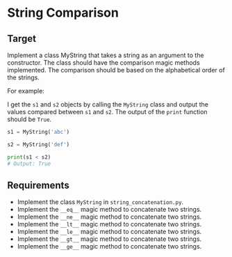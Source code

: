 # String Comparison

## Target

Implement a class MyString that takes a string as an argument to the constructor. The class should have the comparison magic methods implemented. The comparison should be based on the alphabetical order of the strings.

For example:

I get the `s1` and `s2` objects by calling the `MyString` class and output the values compared between `s1` and `s2`. The output of the `print` function should be `True`.

```python
s1 = MyString('abc')

s2 = MyString('def')

print(s1 < s2)
# Output: True
```

## Requirements

- Implement the class `MyString` in `string_concatenation.py`.
- Implement the `__eq__` magic method to concatenate two strings.
- Implement the `__ne__` magic method to concatenate two strings.
- Implement the `__lt__` magic method to concatenate two strings.
- Implement the `__le__` magic method to concatenate two strings.
- Implement the `__gt__` magic method to concatenate two strings.
- Implement the `__ge__` magic method to concatenate two strings.